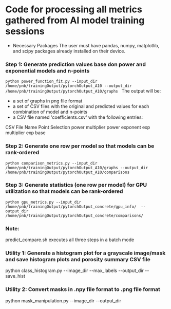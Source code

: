 # Code for processing all metrics gathered from AI model training sessions 

- Necessary Packages
The user must have pandas, numpy, matplotlib, and scipy packages already installed on their device.

### Step 1: Generate prediction values base don power and exponential models and n-points 
`python power_function_fit.py --input_dir /home/pnb/trainingOutput/pytorchOutput_A10
--output_dir /home/pnb/trainingOutput/pytorchOutput_A10/graphs
`
The output will be:
- a set of graphs in png file format
- a set of CSV files with the original and predicted values for each combination of model and n-points
- a CSV file named 'coefficients.csv' with the following entries:

CSV File Name	Point Selection	power multiplier	power exponent	exp multiplier	exp base

### Step 2: Generate one row per model so that models can be rank-ordered
`python comparison_metrics.py --input_dir /home/pnb/trainingOutput/pytorchOutput_A10/graphs
--output_dir /home/pnb/trainingOutput/pytorchOutput_A10/comparisons
`
### Step 3: Generate statistics (one row per model) for GPU utilization so that models can be rank-ordered
`python gpu_metrics.py --input_dir /home/pnb/trainingOutput/pytorchOutput_concrete/gpu_info/ 
--output_dir /home/pnb/trainingOutput/pytorchOutput_concrete/comparisons/
`
### Note:
predict_compare.sh executes all three steps in a batch mode

### Utility 1: Generate a histogram plot for a grayscale image/mask and save histogram plots and porosity summary CSV file 
python class_histogram.py --image_dir --max_labels --output_dir --save_hist 

### Utility 2: Convert masks in .npy file format to .png file format  
python mask_manipulation.py --image_dir --output_dir  


